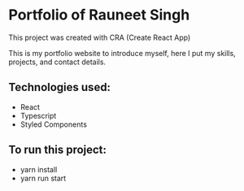 # Portfolio of Rauneet Singh
 
This project was created with CRA (Create React App)

This is my portfolio website to introduce myself, here I put my skills, projects, and contact details.

## Technologies used:
- React
- Typescript
- Styled Components
 
## To run this project:
- yarn install
- yarn run start
